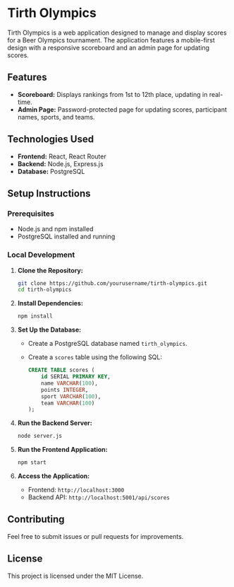 # Tirth Olympics

Tirth Olympics is a web application designed to manage and display scores for a Beer Olympics tournament. The application features a mobile-first design with a responsive scoreboard and an admin page for updating scores.

## Features

- **Scoreboard:** Displays rankings from 1st to 12th place, updating in real-time.
- **Admin Page:** Password-protected page for updating scores, participant names, sports, and teams.

## Technologies Used

- **Frontend:** React, React Router
- **Backend:** Node.js, Express.js
- **Database:** PostgreSQL

## Setup Instructions

### Prerequisites

- Node.js and npm installed
- PostgreSQL installed and running

### Local Development

1. **Clone the Repository:**

   ```bash
   git clone https://github.com/yourusername/tirth-olympics.git
   cd tirth-olympics
   ```

2. **Install Dependencies:**

   ```bash
   npm install
   ```

3. **Set Up the Database:**

   - Create a PostgreSQL database named `tirth_olympics`.
   - Create a `scores` table using the following SQL:

     ```sql
     CREATE TABLE scores (
         id SERIAL PRIMARY KEY,
         name VARCHAR(100),
         points INTEGER,
         sport VARCHAR(100),
         team VARCHAR(100)
     );
     ```

4. **Run the Backend Server:**

   ```bash
   node server.js
   ```

5. **Run the Frontend Application:**

   ```bash
   npm start
   ```

6. **Access the Application:**

   - Frontend: `http://localhost:3000`
   - Backend API: `http://localhost:5001/api/scores`

## Contributing

Feel free to submit issues or pull requests for improvements.

## License

This project is licensed under the MIT License.
